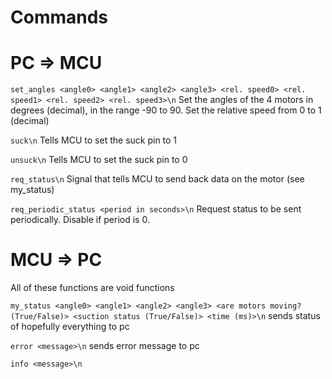 # Commands

# PC => MCU

`set_angles <angle0> <angle1> <angle2> <angle3> <rel. speed0> <rel. speed1> <rel. speed2> <rel. speed3>\n`
Set the angles of the 4 motors in degrees (decimal), in the range -90 to 90.
Set the relative speed from 0 to 1 (decimal)

`suck\n`
Tells MCU to set the suck pin to 1

`unsuck\n`
Tells MCU to set the suck pin to 0

`req_status\n`
Signal that tells MCU to send back data on the motor (see my_status)


`req_periodic_status <period in seconds>\n`
Request status to be sent periodically. Disable if period is 0.


# MCU => PC
All of these functions are void functions

`my_status <angle0> <angle1> <angle2> <angle3> <are motors moving? (True/False)> <suction status (True/False)> <time (ms)>\n`
sends status of hopefully everything to pc

`error <message>\n`
sends error message to pc

`info <message>\n`
